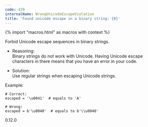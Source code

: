 ```yaml
---
code: 439
internalName: WrongUnicodeEscapeViolation
title: 'Found unicode escape in a binary string: {0}'
---
```


{% import "macros.html" as macros with context %}

Forbid Unicode escape sequences in binary strings.

  - Reasoning:  
    Binary strings do not work with Unicode. Having Unicode escape
    characters in there means that you have an error in your code.

  - Solution:  
    Use regular strings when escaping Unicode strings.

Example:

    # Correct:
    escaped = '\u0041'  # equals to 'A'
    
    # Wrong:
    escaped = b'\u0040'  # equals to b'\\u0040'

<div class="versionadded">

0.12.0

</div>